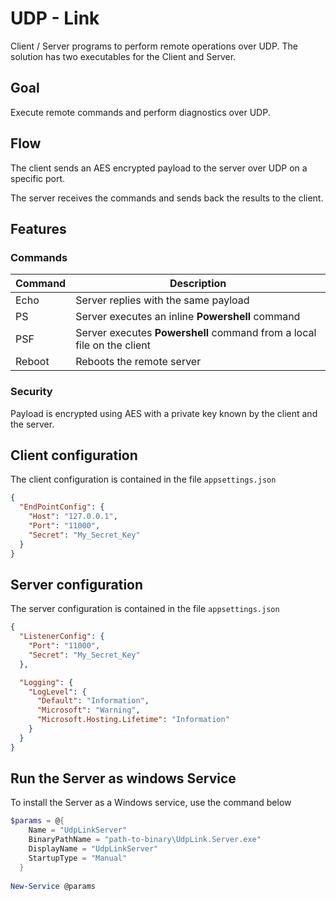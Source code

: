 # UDP - Link
Client / Server programs to perform remote operations over UDP.
The solution has two executables for the Client and Server.

## Goal
Execute remote commands and perform diagnostics over UDP.

## Flow
The client sends an AES encrypted payload to the server over UDP on a specific port.

The server receives the commands and sends back the results to the client.

## Features
### Commands
Command     | Description 
---         | --- 
Echo        | Server replies with the same payload
PS          | Server executes an inline **Powershell** command
PSF         | Server executes **Powershell** command from a local file on the client
Reboot      | Reboots the remote server

### Security
Payload is encrypted using AES with a private key known by the client and the server.

## Client configuration
The client configuration is contained in the file `appsettings.json`
```json
{
  "EndPointConfig": {
    "Host": "127.0.0.1",
    "Port": "11000",
    "Secret": "My_Secret_Key"
  }
}
```

## Server configuration
The server configuration is contained in the file `appsettings.json`
```json
{
  "ListenerConfig": {
    "Port": "11000",
    "Secret": "My_Secret_Key"
  },

  "Logging": {
    "LogLevel": {
      "Default": "Information",
      "Microsoft": "Warning",
      "Microsoft.Hosting.Lifetime": "Information"
    }
  }
}
```

## Run the Server as windows Service
To install the Server as a Windows service, use the command below

```powershell
$params = @{
    Name = "UdpLinkServer"
    BinaryPathName = "path-to-binary\UdpLink.Server.exe"
    DisplayName = "UdpLinkServer"
    StartupType = "Manual"
  }
  
New-Service @params
```


